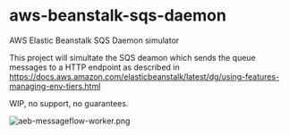 # aws-beanstalk-sqs-daemon
AWS Elastic Beanstalk SQS Daemon simulator

This project will simultate the SQS deamon which sends the queue messages
to a HTTP endpoint as described in 
https://docs.aws.amazon.com/elasticbeanstalk/latest/dg/using-features-managing-env-tiers.html

WIP, no support, no guarantees.

![aeb-messageflow-worker.png](
https://docs.aws.amazon.com/elasticbeanstalk/latest/dg/images/aeb-messageflow-worker.png)
